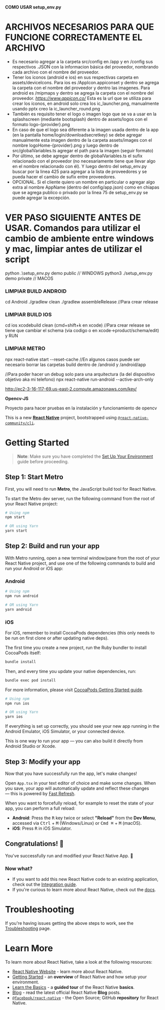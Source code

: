 **COMO USAR setup_env.py**

# ARCHIVOS NECESARIOS PARA QUE FUNCIONE CORRECTAMENTE EL ARCHIVO

- Es necesario agregar a la carpeta src/config en /app y en /config sus respectivos .JSON con la informacion básica del proveedor, nombrando cada archivo con el nombre del proveedor.
- Tener los iconos (android e ios) en sus respectivas carpeta en assets/deviceIcons. Para ios es /AppIcon.appiconset y dentro se agrega la carpeta con el nombre del proveedor y dentro las imagenes. Para android es /mipmaps y dentro se agrega la carpeta con el nombre del proveedor.
  *https://www.appicon.co/* Esta es la url que se utiliza para crear los íconos, en android solo crea los ic_launcher.png, manualmente usando pptx creo la ic_launcher_round.png
- También es requisito tener el logo o imagen logo que se va a usar en la splashscreen (mediante bootsplash) dentro de assets/logos con el formato logo-{provider}.png
- En caso de que el logo sea diferente a la imagen usada dentro de la app (en la pantalla home/login/downloadsecretkey) se debe agregar manualmente esta imagen dentro de la carpeta assets/images con el nombre logoHome-{provider}.png y luego dentro de src/globalVariables.ts agregar el path para la imagen (seguir formato)
- Por último, se debe agregar dentro de globalVariables.ts el sufix relacionado con el proveedor (no necesariamente tiene que llevar algo en el nombre relacionado con él). Y luego dentro del setup_env.py buscar por la linea 425 para agregar a la lista de proveedores y se pueda hacer el cambio de sufix entre proveedores.
- OPCIONAL. Si el cliente quiero un nombre en particular o agregar algo extra al nombre AppName (dentro del config/app.json) como en chiapas que se agrega publico o privado por la linea 75 de setup_env.py se puede agregar la excepción.

# VER PASO SIGUIENTE ANTES DE USAR. Comandos para utilizar el cambio de ambiente entre windows y mac, limpiar antes de utilizar el script

python .\setup_env.py demo public // WINDOWS
python3 ./setup_env.py demo private // MACOS

### LIMPIAR BUILD ANDROID

cd Android
./gradlew clean
./gradlew assembleRelease //Para crear release

### LIMPIAR BUILD IOS

cd ios
xcodebuild clean (cmd+shift+k en xcode)
//Para crear release se tiene que cambiar el schema (via codigo o en xcode->product/schema/edit) y RUN

### LIMPIAR METRO

npx react-native start --reset-cache
//En algunos casos puede ser necesario borrar las carpetas build dentro de /android y /android/app

//Para poder hacer un debug solo para una arquitectura (la del dispositivo objetivo aka mi telefono)
npx react-native run-android --active-arch-only

http://ec2-3-16-117-69.us-east-2.compute.amazonaws.com/key/

**Opencv-JS**

Proyecto para hacer pruebas en la instalación y funcionamiento de opencv

This is a new [**React Native**](https://reactnative.dev) project, bootstrapped using [`@react-native-community/cli`](https://github.com/react-native-community/cli).

# Getting Started

> **Note**: Make sure you have completed the [Set Up Your Environment](https://reactnative.dev/docs/set-up-your-environment) guide before proceeding.

## Step 1: Start Metro

First, you will need to run **Metro**, the JavaScript build tool for React Native.

To start the Metro dev server, run the following command from the root of your React Native project:

```sh
# Using npm
npm start

# OR using Yarn
yarn start
```

## Step 2: Build and run your app

With Metro running, open a new terminal window/pane from the root of your React Native project, and use one of the following commands to build and run your Android or iOS app:

### Android

```sh
# Using npm
npm run android

# OR using Yarn
yarn android
```

### iOS

For iOS, remember to install CocoaPods dependencies (this only needs to be run on first clone or after updating native deps).

The first time you create a new project, run the Ruby bundler to install CocoaPods itself:

```sh
bundle install
```

Then, and every time you update your native dependencies, run:

```sh
bundle exec pod install
```

For more information, please visit [CocoaPods Getting Started guide](https://guides.cocoapods.org/using/getting-started.html).

```sh
# Using npm
npm run ios

# OR using Yarn
yarn ios
```

If everything is set up correctly, you should see your new app running in the Android Emulator, iOS Simulator, or your connected device.

This is one way to run your app — you can also build it directly from Android Studio or Xcode.

## Step 3: Modify your app

Now that you have successfully run the app, let's make changes!

Open `App.tsx` in your text editor of choice and make some changes. When you save, your app will automatically update and reflect these changes — this is powered by [Fast Refresh](https://reactnative.dev/docs/fast-refresh).

When you want to forcefully reload, for example to reset the state of your app, you can perform a full reload:

- **Android**: Press the <kbd>R</kbd> key twice or select **"Reload"** from the **Dev Menu**, accessed via <kbd>Ctrl</kbd> + <kbd>M</kbd> (Windows/Linux) or <kbd>Cmd ⌘</kbd> + <kbd>M</kbd> (macOS).
- **iOS**: Press <kbd>R</kbd> in iOS Simulator.

## Congratulations! :tada:

You've successfully run and modified your React Native App. :partying_face:

### Now what?

- If you want to add this new React Native code to an existing application, check out the [Integration guide](https://reactnative.dev/docs/integration-with-existing-apps).
- If you're curious to learn more about React Native, check out the [docs](https://reactnative.dev/docs/getting-started).

# Troubleshooting

If you're having issues getting the above steps to work, see the [Troubleshooting](https://reactnative.dev/docs/troubleshooting) page.

# Learn More

To learn more about React Native, take a look at the following resources:

- [React Native Website](https://reactnative.dev) - learn more about React Native.
- [Getting Started](https://reactnative.dev/docs/environment-setup) - an **overview** of React Native and how setup your environment.
- [Learn the Basics](https://reactnative.dev/docs/getting-started) - a **guided tour** of the React Native **basics**.
- [Blog](https://reactnative.dev/blog) - read the latest official React Native **Blog** posts.
- [`@facebook/react-native`](https://github.com/facebook/react-native) - the Open Source; GitHub **repository** for React Native.
